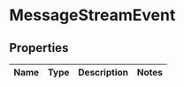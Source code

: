 # MessageStreamEvent

## Properties
Name | Type | Description | Notes
------------ | ------------- | ------------- | -------------
